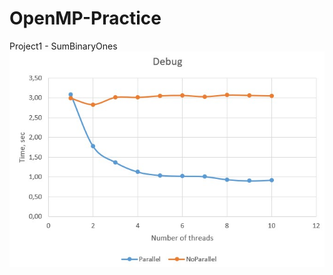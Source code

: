 # OpenMP-Practice
Project1 - SumBinaryOnes
![Debug](https://raw.githubusercontent.com/Wolfram18/OpenMP-Practice/master/Charts/Debug1.png)
